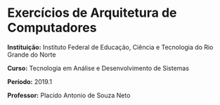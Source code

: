 # Exercícios de Arquitetura de Computadores

**Instituição:** Instituto Federal de Educação, Ciência e Tecnologia do Rio Grande do Norte

**Curso:** Tecnologia em Análise e Desenvolvimento de Sistemas

**Período:** 2019.1

**Professor:** Placido Antonio de Souza Neto
